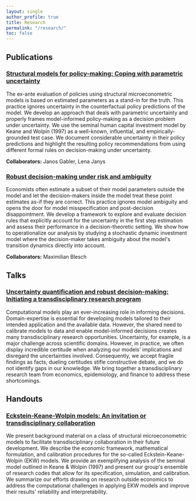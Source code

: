 ```yaml
---
layout: single
author_profile: true
title: Research
permalink: "/research/"
toc: false
---
```


## Publications

### [Structural models for policy-making: Coping with parametric uncertainty](https://arxiv.org/abs/2103.01115)

The ex-ante evaluation of policies using structural microeconometric models is based on estimated parameters as a stand-in for the truth. This practice ignores uncertainty in the counterfactual policy predictions of the model. We develop an approach that deals with parametric uncertainty and properly frames model-informed policy-making as a decision problem under uncertainty. We use the seminal human capital investment model by Keane and Wolpin (1997) as a well-known, influential, and empirically-grounded test case. We document considerable uncertainty in their policy predictions and highlight the resulting policy recommendations from using different formal rules on decision-making under uncertainty.

**Collaborators:** Janos Gabler, Lena Janys

### [Robust decision-making under risk and ambiguity](#)

Economists often estimate a subset of their model parameters outside the
model and let the decision-makers inside the model treat these point estimates
as-if they are correct. This practice ignores model ambiguity and opens the
door for model misspecification and post-decision disappointment. We develop a
framework to explore and evaluate decision rules that explicitly account for
the uncertainty in the first step estimation and assess their performance in a
decision-theoretic setting. We show how to operationalize our analysis by
studying a stochastic dynamic investment model where the decision-maker takes
ambiguity about the model's transition dynamics directly into account.

**Collaborators:** Maximilian Blesch

## Talks

### [Uncertainty quantification and robust decision-making: Initiating a transdisciplinary research program](https://www.github.com/eisenhauerIO/promotion-transdisciplinary-research-program/raw/master/public/slide-deck.pdf)

Computational models play an ever-increasing role in informing decisions. Domain-expertise is essential for developing models tailored to their intended application and the available data. However, the shared need to calibrate models to data and enable model-informed decisions creates many transdisciplinary research opportunities. Uncertainty, for example, is a major challenge across scientific domains. However, in practice, we often display incredible certitude when analyzing our models' implications and disregard the uncertainties involved. Consequently, we accept fragile findings as facts, dueling certitudes stifle constructive debate, and we do not identify gaps in our knowledge. We bring together a transdisciplinary research team from economics, epidemiology, and finance to address these shortcomings.

## Handouts

### [Eckstein-Keane-Wolpin models: An invitation or transdisciplinary collaboration](https://www.github.com/OpenSourceEconomics/ekw-promotion/raw/master/promotion/ekw-handout.pdf)

We present background material on a class of structural microeconometric models to facilitate transdisciplinary collaboration in their future development. We describe the economic framework, mathematical formulation, and calibration procedures for the so-called Eckstein-Keane-Wolpin (EKW) models. We provide an exemplifying analysis of the seminal model outlined in Keane & Wolpin (1997) and present our group's ensemble of research codes that allow for its specification, simulation, and calibration. We summarize our efforts drawing on research outside economics to address the computational challenges in applying EKW models and improve their results' reliability and interpretability.

